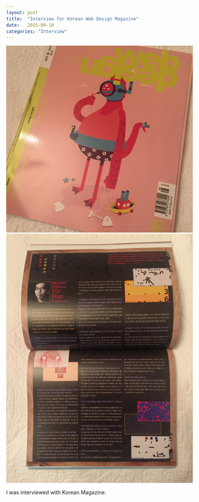 ```yaml
---
layout: post
title:  "Interview for Korean Web Design Magazine"
date:   2015-09-10
categories: "Interview"
---
```


![mg](/images/2015/korea-magazine/img01.jpg)
![mg](/images/2015/korea-magazine/img02.jpg)

I was interviewed with Korean Magazine.